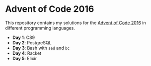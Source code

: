# Advent of Code 2016
This repository contains my solutions for the [Advent of Code 2016](http://adventofcode.com/) in different programming languages.

* **Day 1**: C89
* **Day 2**: PostgreSQL
* **Day 3**: Bash with `sed` and `bc`
* **Day 4**: Racket
* **Day 5**: Elixir
